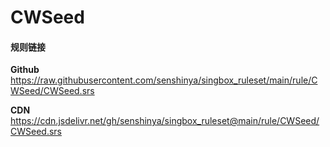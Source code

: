 # CWSeed

#### 规则链接

**Github**
https://raw.githubusercontent.com/senshinya/singbox_ruleset/main/rule/CWSeed/CWSeed.srs

**CDN**
https://cdn.jsdelivr.net/gh/senshinya/singbox_ruleset@main/rule/CWSeed/CWSeed.srs